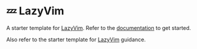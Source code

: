 # 💤 LazyVim

A starter template for [LazyVim](https://github.com/LazyVim/LazyVim).
Refer to the [documentation](https://lazyvim.github.io/installation) to get started.

Also refer to the starter template for [LazyVim](https://github.com/LazyVim/starter) guidance.
